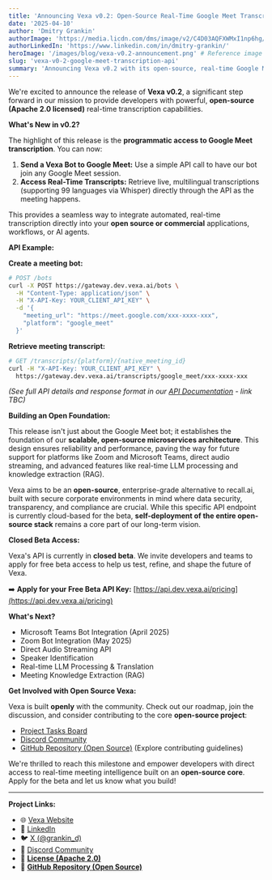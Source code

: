 ```yaml
---
title: 'Announcing Vexa v0.2: Open-Source Real-Time Google Meet Transcription via API!'
date: '2025-04-10'
author: 'Dmitry Grankin'
authorImage: 'https://media.licdn.com/dms/image/v2/C4D03AQFXWMxI1np6hg/profile-displayphoto-shrink_400_400/profile-displayphoto-shrink_400_400/0/1647969193758?e=1749686400&v=beta&t=BeWR1qADrtmw-DZ4-WvvRhmsN91V-jHrGoksgs8mq9E'
authorLinkedIn: 'https://www.linkedin.com/in/dmitry-grankin/'
heroImage: '/images/blog/vexa-v0.2-announcement.png' # Reference image in public/images/blog
slug: 'vexa-v0-2-google-meet-transcription-api'
summary: 'Announcing Vexa v0.2 with its open-source, real-time Google Meet transcription API. Send a bot, get live multilingual transcripts.'
---
```


We're excited to announce the release of **Vexa v0.2**, a significant step forward in our mission to provide developers with powerful, **open-source (Apache 2.0 licensed)** real-time transcription capabilities.

**What's New in v0.2?**

The highlight of this release is the **programmatic access to Google Meet transcription**. You can now:

1.  **Send a Vexa Bot to Google Meet:** Use a simple API call to have our bot join any Google Meet session.
2.  **Access Real-Time Transcripts:** Retrieve live, multilingual transcriptions (supporting 99 languages via Whisper) directly through the API as the meeting happens.

This provides a seamless way to integrate automated, real-time transcription directly into your **open source or commercial** applications, workflows, or AI agents.

**API Example:**

**Create a meeting bot:**
```bash
# POST /bots
curl -X POST https://gateway.dev.vexa.ai/bots \
  -H "Content-Type: application/json" \
  -H "X-API-Key: YOUR_CLIENT_API_KEY" \
  -d '{
    "meeting_url": "https://meet.google.com/xxx-xxxx-xxx",
    "platform": "google_meet"
  }'
```

**Retrieve meeting transcript:**
```bash
# GET /transcripts/{platform}/{native_meeting_id}
curl -H "X-API-Key: YOUR_CLIENT_API_KEY" \
  https://gateway.dev.vexa.ai/transcripts/google_meet/xxx-xxxx-xxx
```
*(See full API details and response format in our [API Documentation](https://api.dev.vexa.ai/docs) - link TBC)*

**Building an Open Foundation:**

This release isn't just about the Google Meet bot; it establishes the foundation of our **scalable, open-source microservices architecture**. This design ensures reliability and performance, paving the way for future support for platforms like Zoom and Microsoft Teams, direct audio streaming, and advanced features like real-time LLM processing and knowledge extraction (RAG).

Vexa aims to be an **open-source**, enterprise-grade alternative to recall.ai, built with secure corporate environments in mind where data security, transparency, and compliance are crucial. While this specific API endpoint is currently cloud-based for the beta, **self-deployment of the entire open-source stack** remains a core part of our long-term vision.

**Closed Beta Access:**

Vexa's API is currently in **closed beta**. We invite developers and teams to apply for free beta access to help us test, refine, and shape the future of Vexa.

➡️ **Apply for your Free Beta API Key:** [https://api.dev.vexa.ai/pricing](https://api.dev.vexa.ai/pricing)

**What's Next?**

*   Microsoft Teams Bot Integration (April 2025)
*   Zoom Bot Integration (May 2025)
*   Direct Audio Streaming API
*   Speaker Identification
*   Real-time LLM Processing & Translation
*   Meeting Knowledge Extraction (RAG)

**Get Involved with Open Source Vexa:**

Vexa is built **openly** with the community. Check out our roadmap, join the discussion, and consider contributing to the core **open-source project**:

*   [Project Tasks Board](link-to-roadmap)
*   [Discord Community](link-to-discord)
*   [GitHub Repository (Open Source)](https://github.com/Vexa-ai/vexa) (Explore contributing guidelines)

We're thrilled to reach this milestone and empower developers with direct access to real-time meeting intelligence built on an **open-source core**. Apply for the beta and let us know what you build!

---
**Project Links:**
*   🌐 [Vexa Website](link-to-website)
*   💼 [LinkedIn](link-to-linkedin)
*   🐦 [X (@grankin_d)](https://twitter.com/grankin_d)
*   💬 [Discord Community](link-to-discord)
*   📜 **[License (Apache 2.0)](link-to-license)**
*   🐙 **[GitHub Repository (Open Source)](https://github.com/Vexa-ai/vexa)**